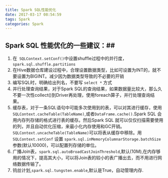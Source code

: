 ```yaml
---
title: Spark SQL性能优化
date: 2017-03-17 08:54:59
tags: Spark
categories: Spark
---
```

## Spark SQL 性能优化的一些建议：##
1. 在` SQLContext.setConf()`中设置shuffle过程中的并行度，`spark.sql.shuffle.partitions`
2. 在Hive数据仓库建设过程中，合理设置数据类型，比如可设置为INT的，就不要设置为BIGINT。减少因为数据类型导致的不必要的开销
3. 编写SQL时，明确给出列名，不要写 `select *` 方式
4. 并行处理查询结果，对于Spark SQL的查询结果，如果数据量比较大，那么久不要一次性collect()到Driver再处理，使用foreach算子，并行处理查询结果。
5. 缓存表，对于一条SQL语句中可能多次使用到的表，可以对其进行缓存，使用 `SQLContext.cacheTable(TableName)`,或者`DataFrame.cache()`.Spark SQL 会用内存列存储的格式进行表的缓存。然后Spark SQL 就可以仅仅扫描需要使用的列，并且自动优化压缩，来最小化内存使用和GC开销。`SQLContext.uncacheTable(TableName)`可以将表从缓存中移除。用`SQLContext.setConf` 设置 `spark.sql.inMemoryColumnarStorage.batchSize`参数(默认10000)，可以配置列存储的单位。
6. 广播Join表，`spark.sql.autoBroadCastJoinThreshold`,默认(10M),在内存够用的情况下，提高其大小，可以将Join表的较小的表广播出去，而不用进行网络数据传输了。
7. 钨丝计划,`spark.sql.tungsten.enable`,默认是True，自动管理内存.
